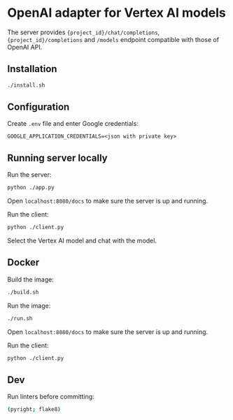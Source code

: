 # OpenAI adapter for Vertex AI models

The server provides `{project_id}/chat/completions`, `{project_id}/completions` and `/models` endpoint compatible with those of OpenAI API.

## Installation

```sh
./install.sh
```

## Configuration

Create `.env` file and enter Google credentials:

```
GOOGLE_APPLICATION_CREDENTIALS=<json with private key>
```

## Running server locally

Run the server:

```sh
python ./app.py
```

Open `localhost:8080/docs` to make sure the server is up and running.

Run the client:

```sh
python ./client.py
```

Select the Vertex AI model and chat with the model.

## Docker

Build the image:

```sh
./build.sh
```

Run the image:

```sh
./run.sh
```

Open `localhost:8080/docs` to make sure the server is up and running.

Run the client:

```sh
python ./client.py
```

## Dev

Run linters before committing:

```sh
(pyright; flake8)
```
